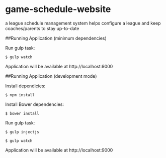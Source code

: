 # game-schedule-website
a league schedule management system helps configure a league and keep coaches/parents to stay up-to-date  

##Running Application (minimum dependencies)

Run gulp task: 

`$ gulp watch`

Application will be available at http://localhost:9000

##Running Application (development mode)

Install dependicies:

`$ npm install`

Install Bower dependencies:

`$ bower install`

Run gulp task: 

`$ gulp injectjs`

`$ gulp watch`

Application will be available at http://localhost:9000

